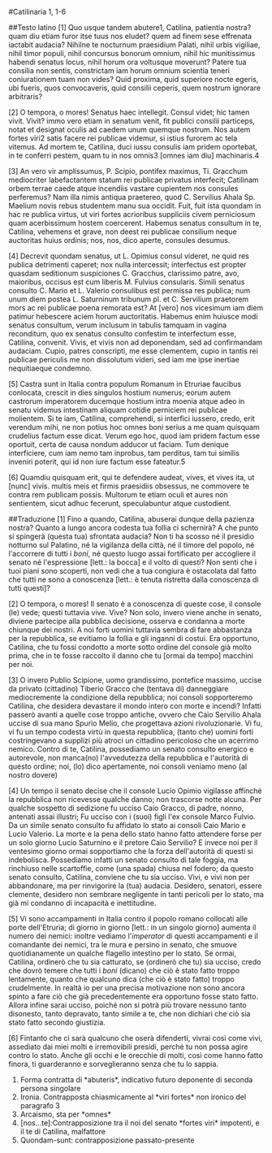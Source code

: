 #Catilinaria 1, 1-6

##Testo latino
[1] Quo usque tandem abutere<span class="foot-number" id="fn-1">1</span>, <span class="target vector variatio" id="vr-1">Catilina</span>, patientia nostra? quam diu etiam furor <span class="target vector variatio" id="vr-1">itse</span> tuus nos eludet? quem ad finem <span class="target vector variatio" id="vr-1">sese</span> effrenata iactabit audacia? <span class="target vector anafora parallelismo" id="an-1">Nihilne</span> te <span class="target parallelismo">nocturnum praesidium</span> Palati, <span class="target vector anafora parallelismo" id="an-1">nihil</span> <span class="target parallelismo chiasmo">urbis vigiliae</span>, <span class="target vector anafora parallelismo" id="an-1">nihil</span> <span class="target parallelismo chiasmo">timor populi</span>, <span class="target vector anafora parallelismo" id="an-1">nihil</span> <span class="target parallelismo">concursus bonorum omnium</span>, <span class="target vector anafora" id="an-1">nihil</span> <span class="target parallelismo">hic</span> <span class="target parallelismo vector iperbato" id="ip-1">munitissimus</span> habendi senatus <span class="target parallelismo vector iperbato" id="ip-1">locus</span>, <span class="target vector anafora" id="an-1">nihil</span> horum <span class="target endiadi">ora voltusque</span> moverunt? <span class="target parallelismo">Patere tua</span> consilia non <span class="target parallelismo">sentis</span>, <span class="target vector iperbato" id="ip-2">constrictam</span> iam horum omnium scientia <span class="target parallelismo">teneri</span> <span class="target vector iperbato" id="ip-2">coniurationem</span> <span class="target parallelismo vector iperbato" id="ip-2">tuam</span> non <span class="target parallelismo">vides</span>? <span class="target parallelismo poliptoto">Quid</span> <span class="target parallelismo">proxima</span>, <span class="target parallelismo poliptoto">quid</span> <span class="target">superiore</span> nocte egeris, ubi fueris, <span class="target poliptoto">quos</span> convocaveris, <span class="target poliptoto">quid</span> consilii ceperis, <span class="target">quem</span> nostrum ignorare arbitraris?

[2] O tempora, o mores! <span class="target parallelismo">Senatus</span> haec <span class="target parallelismo">intellegit</span>. <span class="target parallelismo">Consul videt</span>; hic tamen <span class="target anadiplosi">vivit. Vivit?</span> immo vero etiam in senatum venit, fit publici consilii particeps, notat et designat oculis ad caedem <span class="target tmesi">unum quemque</span> nostrum. Nos autem fortes viri<span class="foot-number" id="fn-2">2</span> satis facere rei publicae videmur, si istius furorem ac tela vitemus. Ad mortem <span class="target poliptoto">te</span>, Catilina, duci iussu consulis iam pridem oportebat, in <span class="target poliptoto">te</span> conferri pestem, quam <span class="target poliptoto">tu</span> in nos omnis<span class="foot-number" id="fn-3">3</span> [omnes iam diu] machinaris.<span class="foot-number" id="fn-4">4</span>

[3] An vero vir amplissumus, P. Scipio, pontifex maximus, Ti. <span class="target vector iperbato parallelismo" id="ip-3">Gracchum</span> mediocriter <span class="target vector iperbato parallelismo" id="ip-3">labefactantem</span> statum rei publicae privatus interfecit; <span class="target vector iperbato parallelismo" id="ip-4">Catilinam</span> orbem terrae caede atque incendiis vastare <span class="target vector iperbato parallelismo" id="ip-4">cupientem</span> nos consules perferemus? Nam illa nimis antiqua praetereo, quod C. Servilius Ahala Sp. <span class="target vector iperbato parallelismo" id="ip-5">Maelium</span> novis rebus <span class="target vector iperbato parallelismo" id="ip-5">studentem</span> manu sua occidit. Fuit, fuit ista quondam in hac re publica virtus, ut viri fortes acrioribus suppliciis civem perniciosum quam acerbissimum hostem coercerent. Habemus senatus consultum in te, Catilina, vehemens et grave, non <span class="target poliptoto zeugma">deest</span> <span class="target chiasmo">rei</span> <span class="target chiasmo">publicae</span> <span class="target zeugma chiasmo">consilium</span> <span class="target zeugma">neque</span> <span class="target zeugma chiasmo">auctoritas</span> <span class="target chiasmo">huius</span> <span class="target chiasmo">ordinis</span>; nos, nos, dico aperte, consules <span class="target poliptoto">desumus</span>.

[4] Decrevit quondam senatus, ut L. Opimius consul videret, ne <span class="target vector iperbato" id="ip-6">quid</span> res publica <span class="target vector iperbato" id="ip-6">detrimenti</span> caperet; nox nulla intercessit; <span class="target parallelismo" id="pa-1">interfectus est</span> propter quasdam seditionum suspiciones <span class="target parallelismo" id="pa-1">C. Gracchus</span>, clarissimo <span class="target climax">patre, avo, maioribus</span>, <span class="target parallelismo" id="pa-1">occisus est</span> cum liberis <span class="target parallelismo" id="pa-1">M. Fulvius</span> consularis. Simili senatus consulto C. Mario et L. Valerio consulibus est permissa res publica; num unum diem postea <span class="target parallelismo" id="pa-2">L. Saturninum tribunum</span> pl. <span class="target parallelismo" id="pa-2">et C. Servilium praetorem</span> <span class="target zeugma">mors ac</span> rei publicae <span class="target">poena remorata est</span>? At [vero] nos <span class="target alliterazione" id="al-m">vicesimum iam diem patimur hebescere aciem horum</span> auctoritatis. Habemus enim <span class="target tmesi">huiusce modi</span> senatus <span class="target omoteleuto">consultum, verum inclusum</span> in tabulis tamquam in vagina reconditum, quo ex senatus consulto confestim te interfectum esse, Catilina, convenit. Vivis, et vivis non ad deponendam, sed ad confirmandam audaciam. <span class="target anafora" id="an-2">Cupio</span>, patres conscripti, <span class="target parallelismo">me</span> esse <span class="target parallelismo">clementem</span>, <span class="target anafora" id="an-2">cupio</span> in <span class="target vector iperbato" id="ip-5">tantis</span> rei publicae <span class="target vector iperbato" id="ip-5">periculis</span> <span class="target parallelismo">me</span> non <span class="target parallelismo">dissolutum</span> videri, sed iam me ipse inertiae nequitiaeque condemno.

[5] Castra <span class="target vector iperbato" id="ip-6">sunt</span> in Italia contra populum Romanum in Etruriae faucibus <span class="target vector iperbato" id="ip-6">conlocata</span>, crescit in dies singulos hostium numerus; eorum autem <span class="target chiasmo">castrorum imperatorem ducemque hostium</span> intra moenia atque adeo in senatu videmus intestinam aliquam cotidie perniciem rei publicae molientem. Si te iam, Catilina, comprehendi, si interfici iussero, credo, erit verendum mihi, ne non <span class="target vector iperbato" id="ip-7">potius</span> hoc <span class="target parallelismo zeugma">omnes boni serius</span> a me <span class="target vector iperbato" id="ip-7">quam</span> <span class="target parallelismo">quisquam crudelius</span> factum esse <span class="target zeugma">dicat</span>. Verum ego hoc, quod iam pridem factum esse oportuit, <span class="target anastrofe">certa de causa</span> nondum adducor ut faciam. Tum denique interficiere, cum iam nemo tam inprobus, tam perditus, tam tui similis inveniri poterit, qui id non iure factum esse fateatur.<span class="foot-number" id="fn-5">5</span>

[6] Quamdiu quisquam erit, qui te defendere audeat, <span class="target poliptoto">vives</span>, et <span class="target poliptoto">vives</span> ita, ut [nunc] <span class="target poliptoto">vivis</span>. multis meis et firmis praesidiis obsessus, ne commovere te contra rem publicam possis. Multorum <span class="target vector iperbato" id="ip-8">te</span> etiam oculi et aures non <span class="target vector iperbato" id="ip-8">sentientem</span>, sicut adhuc fecerunt, speculabuntur atque custodient.

##Traduzione
[1] Fino a quando, Catilina, abuserai dunque della pazienza nostra? Quanto a lungo ancora codesta tua follia ci schernirà? A che punto si spingerà (questa tua) sfrontata audacia? Non ti ha scosso né il presidio notturno sul Palatino, né la vigilanza della città, né il timore del popolo, né l'accorrere di tutti i *boni*, né questo luogo assai fortificato per accogliere il senato né l'espressione [lett.: la bocca] e il volto di questi? Non senti che i tuoi piani sono scoperti, non vedi che a tua congiura è ostacolata dal fatto che tutti ne sono a conoscenza [lett.: è tenuta ristretta dalla conoscenza di tutti questi]?

[2] O tempora, o mores! Il senato è a conoscenza di queste cose, il console (le) vede; questi tuttavia vive. Vive? Non solo, invero viene anche in senato, diviene partecipe alla pubblica decisione, osserva e condanna a morte chiunque dei nostri. A noi forti uomini tuttavia sembra di fare abbastanza per la repubblica, se evitiamo la follia e gli inganni di costui. Era opportuno, Catilina, che tu fossi condotto a morte sotto ordine del console già molto prima, che in te fosse raccolto il danno che tu [ormai da tempo] macchini per noi.

[3] O invero Publio Scipione, uomo grandissimo, pontefice massimo, uccise da privato (cittadino) Tiberio Gracco che (tentava di) danneggiare mediocremente la condizione della repubblica; noi consoli sopporteremo Catilina, che desidera devastare il mondo intero con morte e incendi? Infatti passerò avanti a quelle cose troppo antiche, ovvero che Caio Servilio Ahala uccise di sua mano Spurio Melio, che progettava azioni rivoluzionarie. Vi fu, vi fu un tempo codesta virtù in questa repubblica, (tanto che) uomini forti costringevano a supplizi più atroci un cittadino pericoloso che un acerrimo nemico. Contro di te, Catilina, possediamo un senato consulto energico e autorevole, non manca(no) l'avvedutezza della repubblica e l'autorità di questo ordine; noi, (lo) dico apertamente, noi consoli veniamo meno (al nostro dovere)

[4] Un tempo il senato decise che il console Lucio Opimio vigilasse affinché la repubblica non ricevesse qualche danno; non trascorse notte alcuna. Per qualche sospetto di sedizione fu ucciso Caio Gracco, di padre, nonno, antenati assai illustri; Fu ucciso con i (suoi) figli l'ex console Marco Fulvio. Da un simile senato consulto fu affidato lo stato ai consoli Caio Mario e Lucio Valerio. La morte e la pena dello stato hanno fatto attendere forse per un solo giorno Lucio Saturnino e il pretore Caio Servilio? E invece noi per il ventesimo giorno ormai sopportiamo che la forza dell'autorità di questi si indebolisca. Possediamo infatti un senato consulto di tale foggia, ma rinchiuso nelle scartoffie, come (una spada) chiusa nel fodero;  da questo senato consulto, Catilina, conviene che tu sia ucciso. Vivi, e vivi non per abbandonare, ma per rinvigorire la (tua) audacia. Desidero, senatori, essere clemente, desidero non sembrare negligente in tanti pericoli per lo stato, ma già mi condanno di incapacità e inettitudine.

[5] Vi sono accampamenti in Italia contro il popolo romano collocati alle porte dell'Etruria; di giorno in giorno [lett.: in un singolo giorno] aumenta il numero dei nemici: inoltre vediamo l'*imperator* di questi accampamenti e il comandante dei nemici, tra le mura e persino in senato, che smuove quotidianamente un qualche flagello intestino per lo stato. Se ormai, Catilina, ordinerò che tu sia catturato, se (ordinerò che tu) sia ucciso, credo che dovrò temere che tutti i *boni* (dicano) che ciò è stato fatto troppo lentamente, quanto che qualcuno dica (che ciò è stato fatto) troppo crudelmente. In realtà io per una precisa motivazione non sono ancora spinto a fare ciò che già precedentemente era opportuno fosse stato fatto. Allora infine sarai ucciso, poiché non si potrà più trovare nessuno tanto disonesto, tanto depravato, tanto simile a te, che non dichiari che ciò sia stato fatto secondo giustizia.

[6] Fintanto che ci sarà qualcuno che oserà difenderti, vivrai così come vivi, assediato dai miei molti e irremovibili presidi, perché tu non possa agire contro lo stato. Anche gli occhi e le orecchie di molti, così come hanno fatto finora, ti guarderanno e sorveglieranno senza che tu lo sappia.

<div id="foot-wrapper">
<ol>
    <li id="ft-1">Forma contratta di *abuteris*, indicativo futuro deponente di seconda persona singolare</li>
    <li id="ft-2">Ironia. Contrapposta chiasmicamente al *viri fortes* non ironico del paragrafo 3</li>
    <li id="ft-3">Arcaismo, sta per *omnes*</li>
    <li id="ft-4">[nos...te]:Contrapposizione tra il noi del senato *fortes viri* impotenti, e il te di Catilina, malfattore</li>
    <li id="ft-5">Quondam-sunt: contrapposizione passato-presente</li>
</ol>
</div>
